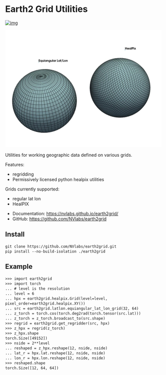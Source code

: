 # Earth2 Grid Utilities
[![img](https://github.com/nvlabs/earth2grid/actions/workflows/ci.yml/badge.svg)](https://github.com/nvlabs/earth2grid/actions/workflows/ci.yml)

<img src="docs/img/image.jpg" width="800px"/>


Utilities for working geographic data defined on various grids.

Features:
- regridding
- Permissively licensed python healpix utilities

Grids currently supported:
- regular lat lon
- HealPIX

* Documentation: <https://nvlabs.github.io/earth2grid/>
* GitHub: <https://github.com/NVlabs/earth2grid>

## Install

```
git clone https://github.com/NVlabs/earth2grid.git
pip install --no-build-isolation ./earth2grid
```

## Example

```
>>> import earth2grid
>>> import torch
... # level is the resolution
... level = 6
... hpx = earth2grid.healpix.Grid(level=level, pixel_order=earth2grid.healpix.XY())
... src = earth2grid.latlon.equiangular_lat_lon_grid(32, 64)
... z_torch = torch.cos(torch.deg2rad(torch.tensor(src.lat)))
... z_torch = z_torch.broadcast_to(src.shape)
>>> regrid = earth2grid.get_regridder(src, hpx)
>>> z_hpx = regrid(z_torch)
>>> z_hpx.shape
torch.Size([49152])
>>> nside = 2**level
... reshaped = z_hpx.reshape(12, nside, nside)
... lat_r = hpx.lat.reshape(12, nside, nside)
... lon_r = hpx.lon.reshape(12, nside, nside)
>>> reshaped.shape
torch.Size([12, 64, 64])
```
